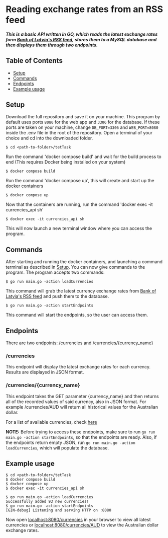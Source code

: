 # Reading exchange rates from an RSS feed

##### This is a basic API written in GO, which reads the latest exchange rates form [Bank of Latvia's RSS feed][url1], stores them to a MySQL database and then displays them through two endpoints.

## Table of Contents
* [Setup](#setup)
* [Commands](#commands)
* [Endpoints](#endpoints)
* [Example usage](#example-usage)

## Setup
Download the full repository and save it on your machine.
This program by default uses ports `8080` for the web app and `3306` for the database. If these ports are taken on your machine, change `DB_PORT=3306` and `WEB_PORT=8080` inside the .env file in the root of the repository.
Open a terminal of your choice and cd into the downloaded folder.
```
$ cd <path-to-folder>/tetTask
```
Run the command 'docker compose build' and wait for the build process to end (This requires Docker being installed on your system)
```
$ docker compose build
```
Run the command 'docker compose up', this will create and start up the docker containers
```
$ docker compose up
```
Now that the containers are running, run the command 'docker exec -it currencies_api sh'
```
$ docker exec -it currencies_api sh
```
This will now launch a new terminal window where you can access the program.

## Commands

After starting and running the docker containers, and launching a command terminal as described in [Setup](#setup). You can now give commands to the program. The program accepts two commands:
```
$ go run main.go -action loadCurrencies
```
This command  will grab the latest currency exchange rates from [Bank of Latvia's RSS feed][url1] and push them to the database. 
```
$ go run main.go -action startEndpoints
```
This command will start the endpoints, so the user can access them. 

## Endpoints
There are two endpoints: /currencies and /currencies/{currency_name}
### /currencies
This endpoint will display the latest exchange rates for each currency. Results are displayed in JSON format.
### /currencies/{currency_name}
This endpoint takes the GET parameter {currency_name} and then returns all of the recorded values of said currency, also in JSON format. For example /currencies/AUD will return all historical values for the Australian dollar.

For a list of available currencies, check [here][url4]

**NOTE:** Before trying to access these endpoints, make sure to run `go run main.go -action startEndpoints`, so that the endpoints are ready. Also, if the endpoints return empty JSON, run `go run main.go -action loadCurrencies`, which will populate the database.

## Example usage
```
$ cd <path-to-folder>/tetTask
$ docker compose build
$ docker compose up
$ docker exec -it currencies_api sh
```
```
$ go run main.go -action loadCurrencies
Successfully added 93 new currencies!
$ go run main.go -action startEndpoints
[GIN-debug] Listening and serving HTTP on :8080
```
Now open [localhost:8080/currencies][url2] in your browser to view all latest currencies or [localhost:8080/currencies/AUD][url3] to view the Australian dollar exchange rates.

   [url1]: <https://www.bank.lv/vk/ecb_rss.xml>
   [url2]: <http:localhost:8080/currencies>
   [url3]: <http:localhost:8080/currencies/AUD>
   [url4]: <https://www.bank.lv/statistika/dati-statistika/valutu-kursi/aktualie>

